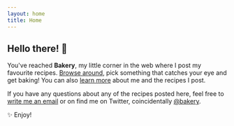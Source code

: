 ```yaml
---
layout: home
title: Home
---
```


## Hello there! 👋

You've reached **Bakery**, my little corner in the web where I post my favourite recipes. [Browse around](/recipes), pick something that catches your eye and get baking! You can also [learn more](/about) about me and the recipes I post.

If you have any questions about any of the recipes posted here, feel free to [write me an email](mailto:amireynoso@gmail.com) or on find me on Twitter, coincidentally [@bakery](https://twitter.com/bakery).

✨ Enjoy!
